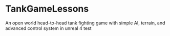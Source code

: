 # TankGameLessons
An open world head-to-head tank fighting game with simple AI, terrain, and advanced control system in unreal 4
test
